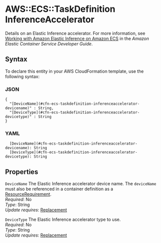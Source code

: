 # AWS::ECS::TaskDefinition InferenceAccelerator<a name="aws-properties-ecs-taskdefinition-inferenceaccelerator"></a>

Details on an Elastic Inference accelerator\. For more information, see [Working with Amazon Elastic Inference on Amazon ECS](https://docs.aws.amazon.com/AmazonECS/latest/developerguide/ecs-eia.html) in the *Amazon Elastic Container Service Developer Guide*\.

## Syntax<a name="aws-properties-ecs-taskdefinition-inferenceaccelerator-syntax"></a>

To declare this entity in your AWS CloudFormation template, use the following syntax:

### JSON<a name="aws-properties-ecs-taskdefinition-inferenceaccelerator-syntax.json"></a>

```
{
  "[DeviceName](#cfn-ecs-taskdefinition-inferenceaccelerator-devicename)" : String,
  "[DeviceType](#cfn-ecs-taskdefinition-inferenceaccelerator-devicetype)" : String
}
```

### YAML<a name="aws-properties-ecs-taskdefinition-inferenceaccelerator-syntax.yaml"></a>

```
  [DeviceName](#cfn-ecs-taskdefinition-inferenceaccelerator-devicename): String
  [DeviceType](#cfn-ecs-taskdefinition-inferenceaccelerator-devicetype): String
```

## Properties<a name="aws-properties-ecs-taskdefinition-inferenceaccelerator-properties"></a>

`DeviceName`  <a name="cfn-ecs-taskdefinition-inferenceaccelerator-devicename"></a>
The Elastic Inference accelerator device name\. The `deviceName` must also be referenced in a container definition as a [ResourceRequirement](https://docs.aws.amazon.com/AWSCloudFormation/latest/UserGuide/aws-properties-ecs-taskdefinition-resourcerequirement.html)\.  
*Required*: No  
*Type*: String  
*Update requires*: [Replacement](https://docs.aws.amazon.com/AWSCloudFormation/latest/UserGuide/using-cfn-updating-stacks-update-behaviors.html#update-replacement)

`DeviceType`  <a name="cfn-ecs-taskdefinition-inferenceaccelerator-devicetype"></a>
The Elastic Inference accelerator type to use\.  
*Required*: No  
*Type*: String  
*Update requires*: [Replacement](https://docs.aws.amazon.com/AWSCloudFormation/latest/UserGuide/using-cfn-updating-stacks-update-behaviors.html#update-replacement)